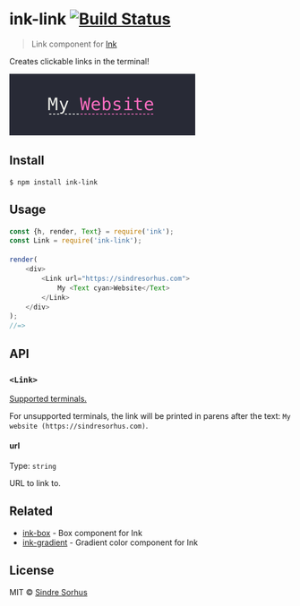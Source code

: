 # ink-link [![Build Status](https://travis-ci.org/sindresorhus/ink-link.svg?branch=master)](https://travis-ci.org/sindresorhus/ink-link)

> Link component for [Ink](https://github.com/vadimdemedes/ink)

Creates clickable links in the terminal!

<img src="screenshot.png" width="332">


## Install

```
$ npm install ink-link
```


## Usage

```js
const {h, render, Text} = require('ink');
const Link = require('ink-link');

render(
	<div>
		<Link url="https://sindresorhus.com">
			My <Text cyan>Website</Text>
		</Link>
	</div>
);
//=>
```


## API

### `<Link>`

[Supported terminals.](https://gist.github.com/egmontkob/eb114294efbcd5adb1944c9f3cb5feda)

For unsupported terminals, the link will be printed in parens after the text: `My website (https://sindresorhus.com)`.

#### url

Type: `string`

URL to link to.


## Related

- [ink-box](https://github.com/sindresorhus/ink-box) - Box component for Ink
- [ink-gradient](https://github.com/sindresorhus/ink-gradient) - Gradient color component for Ink


## License

MIT © [Sindre Sorhus](https://sindresorhus.com)
